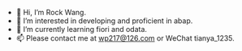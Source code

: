 - 👋 Hi, I’m Rock Wang.
- 👀 I’m interested in developing and proficient in abap.
- 🌱 I’m currently learning fiori and odata.
- 📫 Please contact me at wp217@126.com or WeChat tianya_1235.
